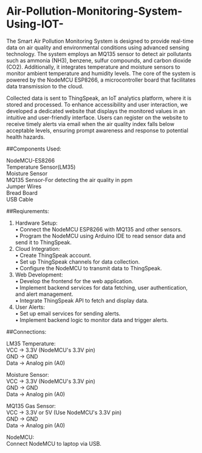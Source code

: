 # Air-Pollution-Monitoring-System-Using-IOT-

The Smart Air Pollution Monitoring System is designed to provide real-time data on air quality and environmental conditions using advanced sensing technology. The system employs an MQ135 sensor to detect air pollutants such as ammonia (NH3), benzene, sulfur compounds, and carbon dioxide (CO2). Additionally, it integrates temperature and moisture sensors to monitor ambient temperature and humidity levels. The core of the system is powered by the NodeMCU ESP8266, a microcontroller board that facilitates data transmission to the cloud.

Collected data is sent to ThingSpeak, an IoT analytics platform, where it is stored and processed. To enhance accessibility and user interaction, we developed a dedicated website that displays the monitored values in an intuitive and user-friendly interface. Users can register on the website to receive timely alerts via email when the air quality index falls below acceptable levels, ensuring prompt awareness and response to potential health hazards.

##Components Used:

NodeMCU-ES8266<br>
Temperature Sensor(LM35)<br>
Moisture Sensor<br>
MQ135 Sensor-For detecting the air quality in ppm<br>
Jumper Wires<br>
Bread Board<br>
USB Cable<br>


##Reqiurements:

1.	Hardware Setup:<br>
•	Connect the NodeMCU ESP8266 with MQ135 and other sensors.<br>
•	Program the NodeMCU using Arduino IDE to read sensor data and send it to ThingSpeak.<br>
2.	Cloud Integration:<br>
•	Create ThingSpeak account.<br>
•	Set up ThingSpeak channels for data collection.<br>
•	Configure the NodeMCU to transmit data to ThingSpeak.<br>
4.	Web Development:<br>
•	Develop the frontend for the web application.<br>
•	Implement backend services for data fetching, user authentication, and alert management.<br>
•	Integrate ThingSpeak API to fetch and display data.<br>
5.	User Alerts:<br>
•	Set up email services for sending alerts.<br>
•	Implement backend logic to monitor data and trigger alerts.<br>

##Connections:

LM35 Temperature:<br>
VCC -> 3.3V (NodeMCU's 3.3V pin)<br>
GND -> GND<br>
Data -> Analog pin (A0)<br>

Moisture Sensor:<br>
VCC -> 3.3V (NodeMCU's 3.3V pin)<br>
GND -> GND<br>
Data -> Analog pin (A0)<br>

MQ135 Gas Sensor:<br>
VCC -> 3.3V or 5V (Use NodeMCU's 3.3V pin)<br>
GND -> GND<br>
Data -> Analog pin (A0)<br>

NodeMCU:<br>
Connect NodeMCU to laptop via USB.<br>



